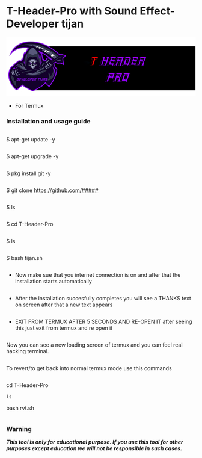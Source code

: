 # T-Header-Pro with Sound Effect- Developer tijan
<p align="center">
<a href="https://github.com/developertijanke"><img title="Developer Tijan" src="https://github.com/developertijanke/T-Header-Pro/blob/main/t-header-pro.png?raw=true"></a>

* For Termux

### Installation and usage guide
```
```
$ apt-get update -y
```
```
$ apt-get upgrade -y
```
```
$ pkg install git -y
```
```
$ git clone https://github.com/#####
```
```
$ ls
```
```
$ cd T-Header-Pro
```
```
$ ls
```
```
$ bash tijan.sh
```
```
* Now make sue that you internet connection is on and after that the installation starts automatically
```
```
* After the installation succesfully completes you will see a THANKS text on screen after that a new text appears 
```
```
* EXIT FROM TERMUX AFTER 5 SECONDS AND RE-OPEN IT after seeing this just exit from termux and re open it 
```
```
Now you can see a new loading screen of termux and you can feel real hacking terminal. 
```
```
To revert/to get back into normal termux mode use this commands
```
```
cd T-Header-Pro
```
ls
```
bash rvt.sh
```
```
     
### Warning

***This tool is only for educational purpose. If you use this tool for other purposes except education we will not be responsible in such cases.***
